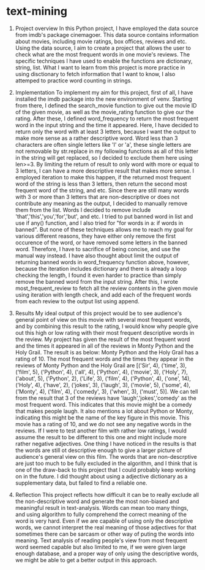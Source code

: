 # text-mining

1. Project overview
In this Python project, I have employed the data source from imdb's package cinemagoer. This data source contains information about movies, including movie ratings, box offices, reviews and etc. Using the data source, I aim to create a project that allows the user to check what are the most frequent words in one movie's reviews. The specific techniques I have used to enable the functions are dictionary, string, list. What I want to learn from this project is more practice in using disctionary to fetch information that I want to know, I also attemped to practice word counting in strings.

2. Implementation
To implement my aim for this project, first of all, I have installed the imdb package into the new environment of venv. Starting from there, I defined the search_movie function to give out the movie ID of the given movie, as well as the movie_rating function to give our the rating. After these, I defined word_frequency to return the most frequent word in the input string and the time it appeared. Here, I have decided to return only the word with at least 3 letters, because I want the output to make more sense as a rather descriptive word. Word less than 3 characters are often single letters like 'I' or 'a', these single letters are not removable by str.replace in my following functions as all of this letter in the string will get replaced, so I decided to exclude them here using len>=3. By limiting the return of result to only word with more or equal to 3 letters, I can have a more descriptive result that makes more sense. I employed iteration to make this happen, if the returned most frequent word of the string is less than 3 letters, then return the second most frequent word of the string, and etc.
Since there are still many words with 3 or more than 3 letters that are non-descriptive or does not contribute any meaning as the output, I decided to manually remove them from the list. Words I decided to remove include 'that','this','you','for','but', and etc. I tried to put banned word in list and use if any() function, and I also tried for "for words in a: if words in banned". But none of these techniques allows me to reach my goal for various different reasons, they have either only remove the first occurence of the word, or have removed some letters in the banned word. Therefore, I have to sacrifice of being concise, and use the manual way instead. I have also thought about limit the output of returning banned words in word_frequency function above, however, because the iteration includes dictionary and there is already a loop checking the length, I found it even harder to practice than simply remove the banned word from the input string. After this, I wrote most_frequent_review to fetch all the review contents in the given movie using iteration with length check, and add each of the frequent words from each review to the output list using append.

3. Results
My ideal output of this project would be to see audience's general point of view on this movie with several most frequent words, and by combining this result to the rating, I would know why people give out this high or low rating with their most frequent descriptive words in the review. My project has given the result of the most frequent word and the times it appeared in all of the reviews in Monty Python and the Holy Grail. The result is as below: Monty Python and the Holy Grail has a rating of 10. The most frequent words and the times they appear in the reviews of Monty Python and the Holy Grail are [('Sir', 4), ('time', 3), ('film', 5), ('Python', 4), ('all', 4), ('Python', 4), ('movie', 3), ('Holy', 7), ('about', 5), ('Python', 2), ('Life', 3), ('film', 4), ('Python', 4), ('one', 14), ('Holy', 4), ('have', 2), ('jokes', 3), ('laugh', 3), ('movie', 5), ('some', 4), ('Monty', 4), ('film', 4), ('comedy', 3), ('when', 3), ('must', 5)].
We can tell from the result that 3 of the reviews have 'laugh','jokes','comedy' as the most frequent word. This indicates that this movie might be a comedy that makes people laugh. It also mentions a lot about Python or Monty, indicating this might be the name of the key figure in this movie. This movie has a rating of 10, and we do not see any negative words in the reviews. If I were to test another film with rather low ratings, I would assume the result to be different to this one and might include more rather negative adjectives.
One thing I have noticed in the results is that the words are still ot descriptive enough to give a larger picture of audience's general view on this film. The words that are non-descrptive are just too much to be fully excluded in the algorithm, and I think that is one of the draw-back to this project that I could probably keep working on in the future. I did thought about using a adjective dictionary as a supplementary data, but failed to find a reliable one.

4. Reflection
This project reflects how difficult it can be to really exclude all the non-descriptive word and generate the most non-biased and meaningful result in text-analysis. Words can mean too many things, and using algorithm to fully comprehend the correct meaning of the word is very hard. Even if we are capable of using only the descriptive words, we cannot interpret the real meaning of those adjectives for that sometimes there can be sarcasm or other way of puting the words into meaning. Text analysis of reading people's view from most frequent word seemed capable but also limited to me, if we were given large enough database, and a proper way of only using the descriptive words, we might be able to get a better output in this approach.